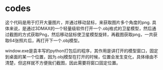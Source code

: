 # codes
这个代码是用于打开大量图片，并通过移动鼠标，来获取图片多个角度的png.
具体来说，是通过3DMAX的一个轻量级软件打开一个.obj格式的卫星模型，然后通过截图的方式获取Png，然后移动鼠标使卫星模型旋转，再截图获取png，一共获取64张照片后，再打开下一个.obj模型。

window.exe是袁丰写的python打包后的程序，其作用是讲打开的模型窗口，固定到桌面的某一个位置，因为.obj模型在打开的时候，位置会发生变化，具体缘由不清楚，但这样就不方便我们截图，因此需要将窗口固定位置。
